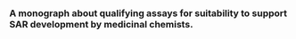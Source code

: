 <h3>A monograph about qualifying assays for suitability to support SAR development by medicinal chemists. </h1>
